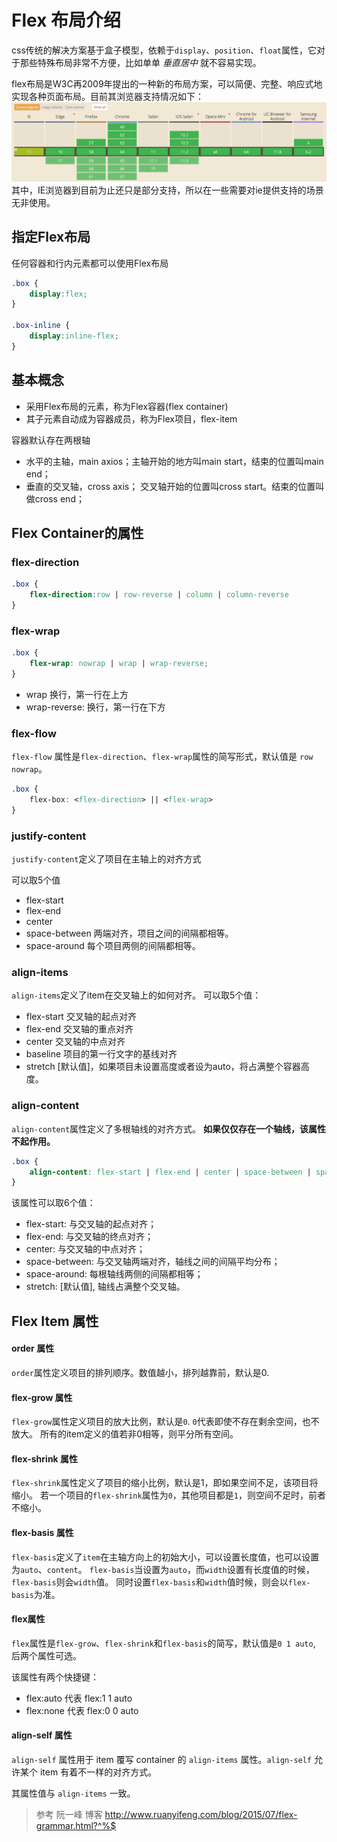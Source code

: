 # Flex 布局介绍

css传统的解决方案基于盒子模型，依赖于`display`、`position`、`float`属性，它对于那些特殊布局非常不方便，比如单单 *垂直居中* 就不容易实现。

flex布局是W3C再2009年提出的一种新的布局方案，可以简便、完整、响应式地实现各种页面布局。目前其浏览器支持情况如下：
![flex browser support](flex_browser_support.png)
其中，IE浏览器到目前为止还只是部分支持，所以在一些需要对ie提供支持的场景无非使用。
## 指定Flex布局
任何容器和行内元素都可以使用Flex布局
```css
.box {  
    display:flex;
}

.box-inline {
    display:inline-flex;
}
```
## 基本概念
* 采用Flex布局的元素，称为Flex容器(flex container)
* 其子元素自动成为容器成员，称为Flex项目，flex-item

容器默认存在两根轴
* 水平的主轴，main axios；主轴开始的地方叫main start，结束的位置叫main end；
* 垂直的交叉轴，cross axis； 交叉轴开始的位置叫cross start。结束的位置叫做cross end；

## Flex Container的属性
### flex-direction

```css
.box {
    flex-direction:row | row-reverse | column | column-reverse
}
```

### flex-wrap

```css
.box {
    flex-wrap: nowrap | wrap | wrap-reverse;
}
```
-  wrap 换行，第一行在上方
- wrap-reverse: 换行，第一行在下方

### flex-flow
`flex-flow` 属性是`flex-direction`、`flex-wrap`属性的简写形式，默认值是 `row nowrap`。
```css
.box {
    flex-box: <flex-direction> || <flex-wrap>
}
```

### justify-content
`justify-content`定义了项目在主轴上的对齐方式

可以取5个值
* flex-start
* flex-end
* center
* space-between 两端对齐，项目之间的间隔都相等。
* space-around 每个项目两侧的间隔都相等。

### align-items
`align-items`定义了item在交叉轴上的如何对齐。
可以取5个值：
* flex-start 交叉轴的起点对齐
* flex-end 交叉轴的重点对齐
* center 交叉轴的中点对齐
* baseline 项目的第一行文字的基线对齐
* stretch [默认值]，如果项目未设置高度或者设为auto，将占满整个容器高度。

### align-content
`align-content`属性定义了多根轴线的对齐方式。
**如果仅仅存在一个轴线，该属性不起作用。**
```css
.box {
    align-content: flex-start | flex-end | center | space-between | space-around | stretch;
}
```
该属性可以取6个值：
* flex-start: 与交叉轴的起点对齐；
* flex-end: 与交叉轴的终点对齐；
* center: 与交叉轴的中点对齐；
* space-between: 与交叉轴两端对齐，轴线之间的间隔平均分布；
* space-around: 每根轴线两侧的间隔都相等；
* stretch: [默认值], 轴线占满整个交叉轴。

## Flex Item 属性

#### order 属性
`order`属性定义项目的排列顺序。数值越小，排列越靠前，默认是0.

#### flex-grow 属性
`flex-grow`属性定义项目的放大比例，默认是`0`. `0`代表即使不存在剩余空间，也不放大。
所有的item定义的值若非0相等，则平分所有空间。

#### flex-shrink 属性
`flex-shrink`属性定义了项目的缩小比例，默认是1，即如果空间不足，该项目将缩小。
若一个项目的`flex-shrink`属性为`0`，其他项目都是`1`，则空间不足时，前者不缩小。

#### flex-basis 属性
`flex-basis`定义了`item`在主轴方向上的初始大小，可以设置长度值，也可以设置为`auto`、`content`。
`flex-basis`当设置为`auto`，而`width`设置有长度值的时候，`flex-basis`则会`width`值。
同时设置`flex-basis`和`width`值时候，则会以`flex-basis`为准。

#### flex属性
`flex`属性是`flex-grow`、`flex-shrink`和`flex-basis`的简写，默认值是`0 1 auto`, 后两个属性可选。

该属性有两个快捷键：

* flex:auto 代表 flex:1 1 auto
* flex:none 代表 flex:0 0 auto

#### align-self 属性
`align-self` 属性用于 item 覆写 container 的 `align-items` 属性。`align-self` 允许某个 item 有着不一样的对齐方式。

其属性值与 `align-items` 一致。

> 参考 阮一峰 博客
> http://www.ruanyifeng.com/blog/2015/07/flex-grammar.html?^%$
